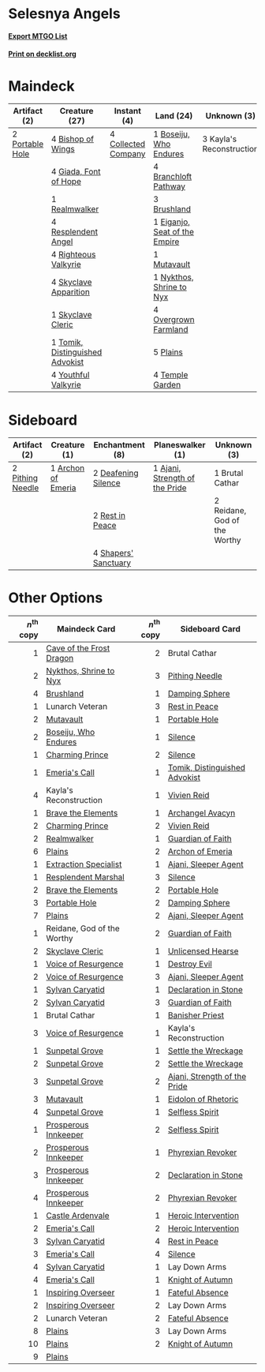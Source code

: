 # Selesnya Angels

#### [Export MTGO List](../collection/Selesnya%20Angels/Selesnya%20Angels.txt)
#### [Print on decklist.org](http://decklist.org/?deckmain=4%09Bishop%20of%20Wings%0A1%09Boseiju,%20Who%20Endures%0A4%09Branchloft%20Pathway%0A3%09Brushland%0A4%09Collected%20Company%0A1%09Eiganjo,%20Seat%20of%20the%20Empire%0A4%09Giada,%20Font%20of%20Hope%0A3%09Kayla's%20Reconstruction%0A1%09Mutavault%0A1%09Nykthos,%20Shrine%20to%20Nyx%0A4%09Overgrown%20Farmland%0A5%09Plains%0A2%09Portable%20Hole%0A1%09Realmwalker%0A4%09Resplendent%20Angel%0A4%09Righteous%20Valkyrie%0A4%09Skyclave%20Apparition%0A1%09Skyclave%20Cleric%0A4%09Temple%20Garden%0A1%09Tomik,%20Distinguished%20Advokist%0A4%09Youthful%20Valkyrie&deckside=1%09Ajani,%20Strength%20of%20the%20Pride%0A1%09Archon%20of%20Emeria%0A1%09Brutal%20Cathar%0A2%09Deafening%20Silence%0A2%09Pithing%20Needle%0A2%09Reidane,%20God%20of%20the%20Worthy%0A2%09Rest%20in%20Peace%0A4%09Shapers'%20Sanctuary)
# Maindeck

|                                       Artifact (2)                                       |                                              Creature (27)                                               |                                         Instant (4)                                          |                                               Land (24)                                                |      Unknown (3)       |
|------------------------------------------------------------------------------------------|----------------------------------------------------------------------------------------------------------|----------------------------------------------------------------------------------------------|--------------------------------------------------------------------------------------------------------|------------------------|
|2 [Portable Hole](http://gatherer.wizards.com/Pages/Card/Details.aspx?multiverseid=527320)|4 [Bishop of Wings](http://gatherer.wizards.com/Pages/Card/Details.aspx?multiverseid=466762)              |4 [Collected Company](http://gatherer.wizards.com/Pages/Card/Details.aspx?multiverseid=394519)|1 [Boseiju, Who Endures](http://gatherer.wizards.com/Pages/Card/Details.aspx?multiverseid=548579)       |3 Kayla's Reconstruction|
|                                                                                          |4 [Giada, Font of Hope](http://gatherer.wizards.com/Pages/Card/Details.aspx?multiverseid=555215)          |                                                                                              |4 [Branchloft Pathway](http://gatherer.wizards.com/Pages/Card/Details.aspx?multiverseid=491909)         |                        |
|                                                                                          |1 [Realmwalker](http://gatherer.wizards.com/Pages/Card/Details.aspx?multiverseid=503804)                  |                                                                                              |3 [Brushland](http://gatherer.wizards.com/Pages/Card/Details.aspx?multiverseid=129496)                  |                        |
|                                                                                          |4 [Resplendent Angel](http://gatherer.wizards.com/Pages/Card/Details.aspx?multiverseid=447170)            |                                                                                              |1 [Eiganjo, Seat of the Empire](http://gatherer.wizards.com/Pages/Card/Details.aspx?multiverseid=548581)|                        |
|                                                                                          |4 [Righteous Valkyrie](http://gatherer.wizards.com/Pages/Card/Details.aspx?multiverseid=503630)           |                                                                                              |1 [Mutavault](http://gatherer.wizards.com/Pages/Card/Details.aspx?multiverseid=370733)                  |                        |
|                                                                                          |4 [Skyclave Apparition](http://gatherer.wizards.com/Pages/Card/Details.aspx?multiverseid=495603)          |                                                                                              |1 [Nykthos, Shrine to Nyx](http://gatherer.wizards.com/Pages/Card/Details.aspx?multiverseid=373713)     |                        |
|                                                                                          |1 [Skyclave Cleric](http://gatherer.wizards.com/Pages/Card/Details.aspx?multiverseid=491666)              |                                                                                              |4 [Overgrown Farmland](http://gatherer.wizards.com/Pages/Card/Details.aspx?multiverseid=535064)         |                        |
|                                                                                          |1 [Tomik, Distinguished Advokist](http://gatherer.wizards.com/Pages/Card/Details.aspx?multiverseid=460961)|                                                                                              |5 [Plains](http://gatherer.wizards.com/Pages/Card/Details.aspx?multiverseid=439856)                     |                        |
|                                                                                          |4 [Youthful Valkyrie](http://gatherer.wizards.com/Pages/Card/Details.aspx?multiverseid=506924)            |                                                                                              |4 [Temple Garden](http://gatherer.wizards.com/Pages/Card/Details.aspx?multiverseid=405112)              |                        |


# Sideboard

|                                       Artifact (2)                                        |                                        Creature (1)                                         |                                        Enchantment (8)                                        |                                            Planeswalker (1)                                             |        Unknown (3)         |
|-------------------------------------------------------------------------------------------|---------------------------------------------------------------------------------------------|-----------------------------------------------------------------------------------------------|---------------------------------------------------------------------------------------------------------|----------------------------|
|2 [Pithing Needle](http://gatherer.wizards.com/Pages/Card/Details.aspx?multiverseid=129526)|1 [Archon of Emeria](http://gatherer.wizards.com/Pages/Card/Details.aspx?multiverseid=495594)|2 [Deafening Silence](http://gatherer.wizards.com/Pages/Card/Details.aspx?multiverseid=472972) |1 [Ajani, Strength of the Pride](http://gatherer.wizards.com/Pages/Card/Details.aspx?multiverseid=466756)|1 Brutal Cathar             |
|                                                                                           |                                                                                             |2 [Rest in Peace](http://gatherer.wizards.com/Pages/Card/Details.aspx?multiverseid=442021)     |                                                                                                         |2 Reidane, God of the Worthy|
|                                                                                           |                                                                                             |4 [Shapers' Sanctuary](http://gatherer.wizards.com/Pages/Card/Details.aspx?multiverseid=435362)|                                                                                                         |                            |


# Other Options

|*n*<sup>th</sup> copy|                                           Maindeck Card                                           |*n*<sup>th</sup> copy|                                             Sideboard Card                                             |
|--------------------:|---------------------------------------------------------------------------------------------------|--------------------:|--------------------------------------------------------------------------------------------------------|
|                    1|[Cave of the Frost Dragon](http://gatherer.wizards.com/Pages/Card/Details.aspx?multiverseid=527540)|                    2|Brutal Cathar                                                                                           |
|                    2|[Nykthos, Shrine to Nyx](http://gatherer.wizards.com/Pages/Card/Details.aspx?multiverseid=373713)  |                    3|[Pithing Needle](http://gatherer.wizards.com/Pages/Card/Details.aspx?multiverseid=129526)               |
|                    4|[Brushland](http://gatherer.wizards.com/Pages/Card/Details.aspx?multiverseid=129496)               |                    1|[Damping Sphere](http://gatherer.wizards.com/Pages/Card/Details.aspx?multiverseid=443101)               |
|                    1|Lunarch Veteran                                                                                    |                    3|[Rest in Peace](http://gatherer.wizards.com/Pages/Card/Details.aspx?multiverseid=442021)                |
|                    2|[Mutavault](http://gatherer.wizards.com/Pages/Card/Details.aspx?multiverseid=370733)               |                    1|[Portable Hole](http://gatherer.wizards.com/Pages/Card/Details.aspx?multiverseid=527320)                |
|                    2|[Boseiju, Who Endures](http://gatherer.wizards.com/Pages/Card/Details.aspx?multiverseid=548579)    |                    1|[Silence](http://gatherer.wizards.com/Pages/Card/Details.aspx?multiverseid=191083)                      |
|                    1|[Charming Prince](http://gatherer.wizards.com/Pages/Card/Details.aspx?multiverseid=472970)         |                    2|[Silence](http://gatherer.wizards.com/Pages/Card/Details.aspx?multiverseid=191083)                      |
|                    1|[Emeria's Call](http://gatherer.wizards.com/Pages/Card/Details.aspx?multiverseid=491633)           |                    1|[Tomik, Distinguished Advokist](http://gatherer.wizards.com/Pages/Card/Details.aspx?multiverseid=460961)|
|                    4|Kayla's Reconstruction                                                                             |                    1|[Vivien Reid](http://gatherer.wizards.com/Pages/Card/Details.aspx?multiverseid=447344)                  |
|                    1|[Brave the Elements](http://gatherer.wizards.com/Pages/Card/Details.aspx?multiverseid=389450)      |                    1|[Archangel Avacyn](http://gatherer.wizards.com/Pages/Card/Details.aspx?multiverseid=409741)             |
|                    2|[Charming Prince](http://gatherer.wizards.com/Pages/Card/Details.aspx?multiverseid=472970)         |                    2|[Vivien Reid](http://gatherer.wizards.com/Pages/Card/Details.aspx?multiverseid=447344)                  |
|                    2|[Realmwalker](http://gatherer.wizards.com/Pages/Card/Details.aspx?multiverseid=503804)             |                    1|[Guardian of Faith](http://gatherer.wizards.com/Pages/Card/Details.aspx?multiverseid=527305)            |
|                    6|[Plains](http://gatherer.wizards.com/Pages/Card/Details.aspx?multiverseid=439856)                  |                    2|[Archon of Emeria](http://gatherer.wizards.com/Pages/Card/Details.aspx?multiverseid=495594)             |
|                    1|[Extraction Specialist](http://gatherer.wizards.com/Pages/Card/Details.aspx?multiverseid=555213)   |                    1|[Ajani, Sleeper Agent](http://gatherer.wizards.com/Pages/Card/Details.aspx?multiverseid=574672)         |
|                    1|[Resplendent Marshal](http://gatherer.wizards.com/Pages/Card/Details.aspx?multiverseid=503628)     |                    3|[Silence](http://gatherer.wizards.com/Pages/Card/Details.aspx?multiverseid=191083)                      |
|                    2|[Brave the Elements](http://gatherer.wizards.com/Pages/Card/Details.aspx?multiverseid=389450)      |                    2|[Portable Hole](http://gatherer.wizards.com/Pages/Card/Details.aspx?multiverseid=527320)                |
|                    3|[Portable Hole](http://gatherer.wizards.com/Pages/Card/Details.aspx?multiverseid=527320)           |                    2|[Damping Sphere](http://gatherer.wizards.com/Pages/Card/Details.aspx?multiverseid=443101)               |
|                    7|[Plains](http://gatherer.wizards.com/Pages/Card/Details.aspx?multiverseid=439856)                  |                    2|[Ajani, Sleeper Agent](http://gatherer.wizards.com/Pages/Card/Details.aspx?multiverseid=574672)         |
|                    1|Reidane, God of the Worthy                                                                         |                    2|[Guardian of Faith](http://gatherer.wizards.com/Pages/Card/Details.aspx?multiverseid=527305)            |
|                    2|[Skyclave Cleric](http://gatherer.wizards.com/Pages/Card/Details.aspx?multiverseid=491666)         |                    1|[Unlicensed Hearse](http://gatherer.wizards.com/Pages/Card/Details.aspx?multiverseid=555447)            |
|                    1|[Voice of Resurgence](http://gatherer.wizards.com/Pages/Card/Details.aspx?multiverseid=368951)     |                    1|[Destroy Evil](http://gatherer.wizards.com/Pages/Card/Details.aspx?multiverseid=574497)                 |
|                    2|[Voice of Resurgence](http://gatherer.wizards.com/Pages/Card/Details.aspx?multiverseid=368951)     |                    3|[Ajani, Sleeper Agent](http://gatherer.wizards.com/Pages/Card/Details.aspx?multiverseid=574672)         |
|                    1|[Sylvan Caryatid](http://gatherer.wizards.com/Pages/Card/Details.aspx?multiverseid=373624)         |                    1|[Declaration in Stone](http://gatherer.wizards.com/Pages/Card/Details.aspx?multiverseid=409750)         |
|                    2|[Sylvan Caryatid](http://gatherer.wizards.com/Pages/Card/Details.aspx?multiverseid=373624)         |                    3|[Guardian of Faith](http://gatherer.wizards.com/Pages/Card/Details.aspx?multiverseid=527305)            |
|                    1|Brutal Cathar                                                                                      |                    1|[Banisher Priest](http://gatherer.wizards.com/Pages/Card/Details.aspx?multiverseid=394353)              |
|                    3|[Voice of Resurgence](http://gatherer.wizards.com/Pages/Card/Details.aspx?multiverseid=368951)     |                    1|Kayla's Reconstruction                                                                                  |
|                    1|[Sunpetal Grove](http://gatherer.wizards.com/Pages/Card/Details.aspx?multiverseid=420946)          |                    1|[Settle the Wreckage](http://gatherer.wizards.com/Pages/Card/Details.aspx?multiverseid=435186)          |
|                    2|[Sunpetal Grove](http://gatherer.wizards.com/Pages/Card/Details.aspx?multiverseid=420946)          |                    2|[Settle the Wreckage](http://gatherer.wizards.com/Pages/Card/Details.aspx?multiverseid=435186)          |
|                    3|[Sunpetal Grove](http://gatherer.wizards.com/Pages/Card/Details.aspx?multiverseid=420946)          |                    2|[Ajani, Strength of the Pride](http://gatherer.wizards.com/Pages/Card/Details.aspx?multiverseid=466756) |
|                    3|[Mutavault](http://gatherer.wizards.com/Pages/Card/Details.aspx?multiverseid=370733)               |                    1|[Eidolon of Rhetoric](http://gatherer.wizards.com/Pages/Card/Details.aspx?multiverseid=380409)          |
|                    4|[Sunpetal Grove](http://gatherer.wizards.com/Pages/Card/Details.aspx?multiverseid=420946)          |                    1|[Selfless Spirit](http://gatherer.wizards.com/Pages/Card/Details.aspx?multiverseid=414332)              |
|                    1|[Prosperous Innkeeper](http://gatherer.wizards.com/Pages/Card/Details.aspx?multiverseid=527487)    |                    2|[Selfless Spirit](http://gatherer.wizards.com/Pages/Card/Details.aspx?multiverseid=414332)              |
|                    2|[Prosperous Innkeeper](http://gatherer.wizards.com/Pages/Card/Details.aspx?multiverseid=527487)    |                    1|[Phyrexian Revoker](http://gatherer.wizards.com/Pages/Card/Details.aspx?multiverseid=383343)            |
|                    3|[Prosperous Innkeeper](http://gatherer.wizards.com/Pages/Card/Details.aspx?multiverseid=527487)    |                    2|[Declaration in Stone](http://gatherer.wizards.com/Pages/Card/Details.aspx?multiverseid=409750)         |
|                    4|[Prosperous Innkeeper](http://gatherer.wizards.com/Pages/Card/Details.aspx?multiverseid=527487)    |                    2|[Phyrexian Revoker](http://gatherer.wizards.com/Pages/Card/Details.aspx?multiverseid=383343)            |
|                    1|[Castle Ardenvale](http://gatherer.wizards.com/Pages/Card/Details.aspx?multiverseid=473200)        |                    1|[Heroic Intervention](http://gatherer.wizards.com/Pages/Card/Details.aspx?multiverseid=423776)          |
|                    2|[Emeria's Call](http://gatherer.wizards.com/Pages/Card/Details.aspx?multiverseid=491633)           |                    2|[Heroic Intervention](http://gatherer.wizards.com/Pages/Card/Details.aspx?multiverseid=423776)          |
|                    3|[Sylvan Caryatid](http://gatherer.wizards.com/Pages/Card/Details.aspx?multiverseid=373624)         |                    4|[Rest in Peace](http://gatherer.wizards.com/Pages/Card/Details.aspx?multiverseid=442021)                |
|                    3|[Emeria's Call](http://gatherer.wizards.com/Pages/Card/Details.aspx?multiverseid=491633)           |                    4|[Silence](http://gatherer.wizards.com/Pages/Card/Details.aspx?multiverseid=191083)                      |
|                    4|[Sylvan Caryatid](http://gatherer.wizards.com/Pages/Card/Details.aspx?multiverseid=373624)         |                    1|Lay Down Arms                                                                                           |
|                    4|[Emeria's Call](http://gatherer.wizards.com/Pages/Card/Details.aspx?multiverseid=491633)           |                    1|[Knight of Autumn](http://gatherer.wizards.com/Pages/Card/Details.aspx?multiverseid=452933)             |
|                    1|[Inspiring Overseer](http://gatherer.wizards.com/Pages/Card/Details.aspx?multiverseid=555219)      |                    1|[Fateful Absence](http://gatherer.wizards.com/Pages/Card/Details.aspx?multiverseid=534774)              |
|                    2|[Inspiring Overseer](http://gatherer.wizards.com/Pages/Card/Details.aspx?multiverseid=555219)      |                    2|Lay Down Arms                                                                                           |
|                    2|Lunarch Veteran                                                                                    |                    2|[Fateful Absence](http://gatherer.wizards.com/Pages/Card/Details.aspx?multiverseid=534774)              |
|                    8|[Plains](http://gatherer.wizards.com/Pages/Card/Details.aspx?multiverseid=439856)                  |                    3|Lay Down Arms                                                                                           |
|                   10|[Plains](http://gatherer.wizards.com/Pages/Card/Details.aspx?multiverseid=439856)                  |                    2|[Knight of Autumn](http://gatherer.wizards.com/Pages/Card/Details.aspx?multiverseid=452933)             |
|                    9|[Plains](http://gatherer.wizards.com/Pages/Card/Details.aspx?multiverseid=439856)                  |                     |                                                                                                        |

